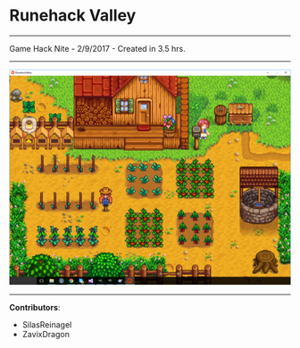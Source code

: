 # Runehack Valley

----

Game Hack Nite - 2/9/2017 - Created in 3.5 hrs.

----

![screenshot](https://github.com/EnigmaDragons/RunehackValley/blob/master/screenshot.jpg)

----

<strong>Contributors</strong>:
- SilasReinagel
- ZavixDragon
